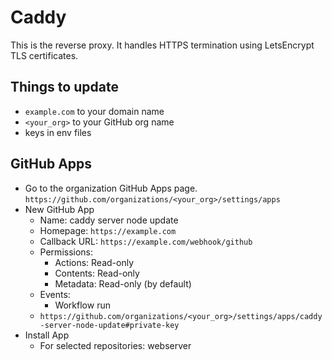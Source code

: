 # Caddy

This is the reverse proxy. It handles HTTPS termination using LetsEncrypt TLS certificates.

## Things to update

- `example.com` to your domain name
- `<your_org>` to your GitHub org name
- keys in env files

## GitHub Apps

- Go to the organization GitHub Apps page. `https://github.com/organizations/<your_org>/settings/apps`
- New GitHub App
    - Name: caddy server node update
    - Homepage: `https://example.com`
    - Callback URL: `https://example.com/webhook/github`
    - Permissions:
        - Actions: Read-only
        - Contents: Read-only
        - Metadata: Read-only (by default)
    - Events:
        - Workflow run
    - `https://github.com/organizations/<your_org>/settings/apps/caddy-server-node-update#private-key`
- Install App
    - For selected repositories: webserver
